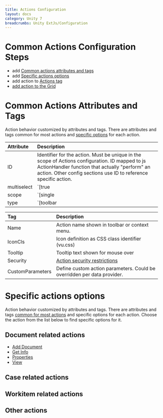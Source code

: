 ```yaml
---
title: Actions Configuration
layout: docs
category: Unity 7
breadcrumbs: Unity ExtJs/Configuration
---
```

# Common Actions Configuration Steps

- add [Common actions attributes and tags](#common-actions-attributes-and-tags)
- add [Specific actions options](#specific-actions-options)
- add action to [Actions tag](tags-list/actions-tag.md)
- [add action to the Grid](../../unity-react/configuration/grids.md#how-to-add-action-to-the-grid)

# Common Actions Attributes and Tags

Action behavior customized by attributes and tags. 
There are attributes and tags common for most actions and [specific options](#specific-actions-options) for each action. 

| Attribute | Description                              | 
|:--------------|:-----------------------------------------|
| ID            | Identifier for the action. Must be unique in the scope of Actions configuration. ID mapped to js ActionHandler function that actually "perform" an action. Other config sections use ID to reference specific action.|
| multiselect   | `[true|false]` *content to be added* |
| scope         | `[single|any]` *content to be added* |
| type          | `[toolbar|context-menu|column-click]` *content to be added* |


| Tag       | Description                              | 
|:----------|:-----------------------------------------|
| Name      | Action name shown in toolbar or context menu.|
| IconCls   | Icon definition as CSS class identifier (vu.css) |
| Tooltip   | Tooltip text shown for mouse over  |
| Security  | [Action security restrictions](../../unity-react/configuration/security.md#security-restrictions) | 
| CustomParameters  | Define custom action parameters. Could be overridden per data provider.   | 

# Specific actions options

Action behavior customized by attributes and tags. 
There are attributes and tags [common for most actions](#common-actions-attributes-and-tags) and specific options for each action. 
Choose the action from the list below to find specific options for it.

## Document related actions

- [Add Document](actions/add-document.md)
- [Get Info](actions/get-info.md)
- [Properties](actions/properties.md)  
- [View](actions/view-document.md)

## Case related actions

## Workitem related actions

## Other actions
